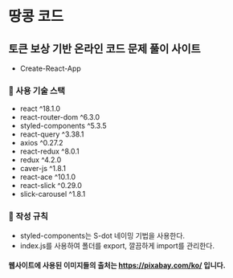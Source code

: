 # 땅콩 코드
## 토큰 보상 기반 온라인 코드 문제 풀이 사이트
* Create-React-App

### 🍓 사용 기술 스택
* react ^18.1.0
* react-router-dom ^6.3.0
* styled-components ^5.3.5
* react-query ^3.38.1
* axios ^0.27.2
* react-redux ^8.0.1
* redux ^4.2.0
* caver-js ^1.8.1
* react-ace ^10.1.0
* react-slick ^0.29.0
* slick-carousel ^1.8.1

### 🍓 작성 규칙
* styled-components는  S-dot 네이밍 기법을 사용한다.
* index.js를 사용하여 폴더를 export, 깔끔하게 import를 관리한다.

#### 웹사이트에 사용된 이미지들의 출처는 https://pixabay.com/ko/ 입니다.